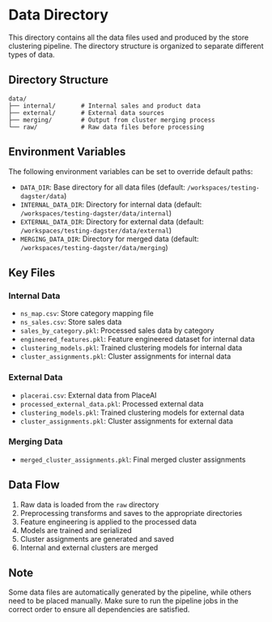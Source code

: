 # Data Directory

This directory contains all the data files used and produced by the store clustering pipeline. The directory structure is organized to separate different types of data.

## Directory Structure

```
data/
├── internal/       # Internal sales and product data
├── external/       # External data sources
├── merging/        # Output from cluster merging process
└── raw/            # Raw data files before processing
```

## Environment Variables

The following environment variables can be set to override default paths:

- `DATA_DIR`: Base directory for all data files (default: `/workspaces/testing-dagster/data`)
- `INTERNAL_DATA_DIR`: Directory for internal data (default: `/workspaces/testing-dagster/data/internal`)
- `EXTERNAL_DATA_DIR`: Directory for external data (default: `/workspaces/testing-dagster/data/external`)
- `MERGING_DATA_DIR`: Directory for merged data (default: `/workspaces/testing-dagster/data/merging`)

## Key Files

### Internal Data

- `ns_map.csv`: Store category mapping file
- `ns_sales.csv`: Store sales data
- `sales_by_category.pkl`: Processed sales data by category
- `engineered_features.pkl`: Feature engineered dataset for internal data
- `clustering_models.pkl`: Trained clustering models for internal data
- `cluster_assignments.pkl`: Cluster assignments for internal data

### External Data

- `placerai.csv`: External data from PlaceAI
- `processed_external_data.pkl`: Processed external data
- `clustering_models.pkl`: Trained clustering models for external data
- `cluster_assignments.pkl`: Cluster assignments for external data

### Merging Data

- `merged_cluster_assignments.pkl`: Final merged cluster assignments

## Data Flow

1. Raw data is loaded from the `raw` directory
2. Preprocessing transforms and saves to the appropriate directories
3. Feature engineering is applied to the processed data
4. Models are trained and serialized
5. Cluster assignments are generated and saved
6. Internal and external clusters are merged

## Note

Some data files are automatically generated by the pipeline, while others need to be placed manually. Make sure to run the pipeline jobs in the correct order to ensure all dependencies are satisfied.
